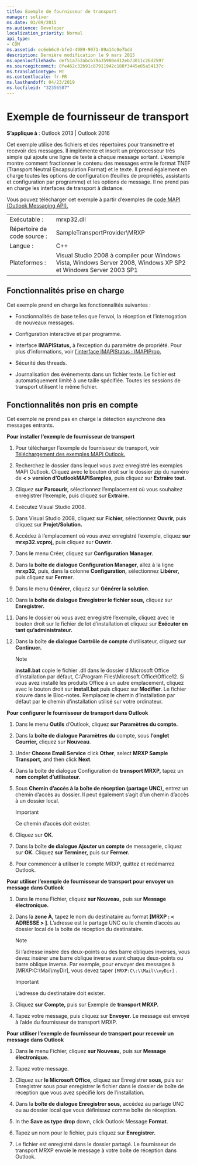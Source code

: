 ```yaml
---
title: Exemple de fournisseur de transport
manager: soliver
ms.date: 03/09/2015
ms.audience: Developer
localization_priority: Normal
api_type:
- COM
ms.assetid: ec6eb6c0-bfe3-4989-9071-89a14c0e7bdd
description: Dernière modification le 9 mars 2015
ms.openlocfilehash: def51a752abcb79a35980ed12eb73011c26d2597
ms.sourcegitcommit: 8fe462c32b91c87911942c188f3445e85a54137c
ms.translationtype: MT
ms.contentlocale: fr-FR
ms.lasthandoff: 04/23/2019
ms.locfileid: "32356587"
---
```

# <a name="transport-provider-sample"></a>Exemple de fournisseur de transport

  
  
**S’applique à** : Outlook 2013 | Outlook 2016 
  
Cet exemple utilise des fichiers et des répertoires pour transmettre et recevoir des messages. Il implémente et inscrit un préprocesseur très simple qui ajoute une ligne de texte à chaque message sortant. L’exemple montre comment fractionner le contenu des messages entre le format TNEF (Transport Neutral Encapsulation Format) et le texte. Il prend également en charge toutes les options de configuration (feuilles de propriétés, assistants et configuration par programme) et les options de message. Il ne prend pas en charge les interfaces de transport à distance. 
  
Vous pouvez télécharger cet exemple à partir d’exemples de [code MAPI (Outlook Messaging API).](https://go.microsoft.com/fwlink/?LinkId=129740)
  
|||
|:-----|:-----|
|Exécutable :  <br/> |mrxp32.dll  <br/> |
|Répertoire de code source :  <br/> |SampleTransportProvider\MRXP  <br/> |
|Langue :  <br/> |C++  <br/> |
|Plateformes :  <br/> |Visual Studio 2008 à compiler pour Windows Vista, Windows Server 2008, Windows XP SP2 et Windows Server 2003 SP1  <br/> |
   
## <a name="supported-features"></a>Fonctionnalités prise en charge

Cet exemple prend en charge les fonctionnalités suivantes :
  
- Fonctionnalités de base telles que l’envoi, la réception et l’interrogation de nouveaux messages.
    
- Configuration interactive et par programme.
    
- Interface **IMAPIStatus,** à l’exception du paramètre de propriété. Pour plus d’informations, voir [l’interface IMAPIStatus : IMAPIProp.](imapistatusimapiprop.md) 
    
- Sécurité des threads.
    
- Journalisation des événements dans un fichier texte. Le fichier est automatiquement limité à une taille spécifiée. Toutes les sessions de transport utilisent le même fichier.
    
## <a name="unsupported-features"></a>Fonctionnalités non pris en compte

Cet exemple ne prend pas en charge la détection asynchrone des messages entrants.
  
 **Pour installer l’exemple de fournisseur de transport**
  
1. Pour télécharger l’exemple de fournisseur de transport, voir [Téléchargement des exemples MAPI Outlook.](downloading-the-outlook-mapi-samples.md)
    
2. Recherchez le dossier dans lequel vous avez enregistré les exemples MAPI Outlook. Cliquez avec le bouton droit sur le dossier zip du numéro de **\< \> version d’OutlookMAPISamples,** puis cliquez sur **Extraire tout.**
    
3. Cliquez **sur Parcourir,** sélectionnez l’emplacement où vous souhaitez enregistrer l’exemple, puis cliquez sur **Extraire.**
    
4. Exécutez Visual Studio 2008.
    
5. Dans Visual Studio 2008, cliquez sur **Fichier,** sélectionnez **Ouvrir,** puis cliquez sur **Projet/Solution.**
    
6. Accédez à l’emplacement où vous avez enregistré l’exemple, cliquez **sur mrxp32.vcproj,** puis cliquez sur **Ouvrir**.
    
7. Dans **le** menu Créer, cliquez sur **Configuration Manager.**
    
8. Dans la **boîte de dialogue Configuration Manager,** allez à la ligne **mrxp32,** puis, dans la colonne **Configuration,** sélectionnez **Libérer,** puis cliquez sur **Fermer**.
    
9. Dans le menu **Générer**, cliquez sur **Générer la solution**.
    
10. Dans la **boîte de dialogue Enregistrer le fichier sous,** cliquez sur **Enregistrer.**
    
11. Dans le dossier où vous avez enregistré l’exemple, cliquez avec le bouton droit sur le fichier de lot d’installation et cliquez sur **Exécuter en tant qu’administrateur.**
    
12. Dans la boîte **de dialogue Contrôle de compte** d’utilisateur, cliquez sur **Continuer.**
    
    > [!NOTE]
    > **install.bat** copie le fichier .dll dans le dossier d Microsoft Office d’installation par défaut, C:\Program Files\Microsoft Office\Office12\. Si vous avez installé les produits Office à un autre emplacement, cliquez avec le bouton droit sur **install.bat** puis cliquez sur **Modifier**. Le fichier s’ouvre dans le Bloc-notes. Remplacez le chemin d’installation par défaut par le chemin d’installation utilisé sur votre ordinateur. 
  
 **Pour configurer le fournisseur de transport dans Outlook**
  
1. Dans le menu **Outils** d’Outlook, cliquez **sur Paramètres du compte.**
    
2. Dans la **boîte de dialogue Paramètres du** compte, sous **l’onglet Courrier,** cliquez sur **Nouveau**.
    
3. Under **Choose Email Service** click **Other**, select **MRXP Sample Transport,** and then click **Next**.
    
4. Dans la boîte de dialogue Configuration de **transport MRXP,** tapez un **nom complet d’utilisateur.**
    
5. Sous **Chemin d’accès à la boîte de réception (partage UNC),** entrez un chemin d’accès au dossier. Il peut également s’agit d’un chemin d’accès à un dossier local. 
    
    > [!IMPORTANT]
    > Ce chemin d’accès doit exister. 
  
6. Cliquez sur **OK**.
    
7. Dans la boîte **de dialogue Ajouter un compte** de messagerie, cliquez sur **OK.** Cliquez **sur Terminer,** puis sur **Fermer.**
    
8. Pour commencer à utiliser le compte MRXP, quittez et redémarrez Outlook.
    
 **Pour utiliser l’exemple de fournisseur de transport pour envoyer un message dans Outlook**
  
1. Dans **le** menu Fichier, cliquez **sur Nouveau,** puis sur **Message électronique.**
    
2. Dans la **zone À,** tapez le nom du destinataire au format **[MRXP : \< ADRESSE \> ]**. L’adresse est le partage UNC ou le chemin d’accès au dossier local de la boîte de réception du destinataire.
    
    > [!NOTE]
    > Si l’adresse insère des deux-points ou des barre obliques inverses, vous devez insérer une barre oblique inverse avant chaque deux-points ou barre oblique inverse. Par exemple, pour envoyer des messages à [MRXP:C:\Mail\myDir], vous devez taper  `[MRXP:C\:\\Mail\\myDir]` . 
  
    > [!IMPORTANT]
    > L’adresse du destinataire doit exister. 
  
3. Cliquez **sur Compte,** puis sur Exemple de **transport MRXP.**
    
4. Tapez votre message, puis cliquez sur **Envoyer.** Le message est envoyé à l’aide du fournisseur de transport MRXP.
    
 **Pour utiliser l’exemple de fournisseur de transport pour recevoir un message dans Outlook**
  
1. Dans **le** menu Fichier, cliquez **sur Nouveau,** puis sur **Message électronique.**
    
2. Tapez votre message.
    
3. Cliquez sur **le Microsoft Office,** cliquez sur Enregistrer  **sous,** puis sur Enregistrer sous pour enregistrer le fichier dans le dossier de boîte de réception que vous avez spécifié lors de l’installation. 
    
4. Dans la **boîte de dialogue Enregistrer sous,** accédez au partage UNC ou au dossier local que vous définissez comme boîte de réception. 
    
5. In the **Save as type drop** down, click Outlook Message **Format**.
    
6. Tapez un nom pour le fichier, puis cliquez sur **Enregistrer.**
    
7. Le fichier est enregistré dans le dossier partagé. Le fournisseur de transport MRXP envoie le message à votre boîte de réception dans Outlook.
    

